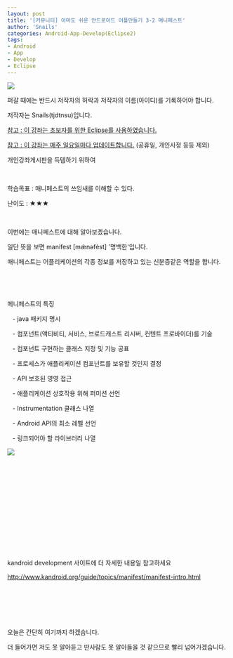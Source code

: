 ```yaml
---
layout: post
title: '[커뮤니티] 아마도 쉬운 안드로이드 어플만들기 3-2 매니페스트'
author: 'Snails'
categories: Android-App-Develop(Eclipse2)
tags:
- Android
- App
- Develop
- Eclipse
---
```



<script> location.href='https://cafe.naver.com/develoid/262947' ; </script>

<p><img src="https://dthumb-phinf.pstatic.net/?src=%22http%3A%2F%2Fpostfiles3.naver.net%2F20130523_178%2Ftjdtnsu_1369283538974akCh1_JPEG%2Fand.jpg%3Ftype%3Dw2%22&amp;type=cafe_wa740"></p>
<p>퍼갈 때에는 반드시 저작자의 허락과 저작자의 이름(아이디)를 기록하어야 합니다.</p>
<p>저작자는 Snails(tjdtnsu)입니다.</p>
<p><u>참고 : 이 강좌는 초보자를 위한 Eclipse를 사용하였습니다.</u></p>
<p><u>참고 : 이 강좌는 매주 일요일마다 업데이트합니다.</u> (공휴일, 개인사정 등등 제외)</p>
<p>개인강좌게시판을 득템하기 위하여&nbsp;</p>
<p>&nbsp;<u>﻿</u></p>
<p>학습목표 :&nbsp;매니페스트의 쓰임새를 이해할 수 있다.</p>
<p>난이도 : ★★★</p>
<p>&nbsp;</p>
<p>이번에는 매니페스트에 대해 알아보겠습니다.</p>
<p>일단 뜻을 보면 manifest [mǽnəfèst] '명백한'입니다.</p>
<p>매니페스트는 어플리케이션의 각종 정보를 저장하고 있는 신분증같은 역할을 합니다.</p>
<p>﻿﻿﻿</p>
<p>﻿﻿﻿</p>
<p>﻿﻿﻿메니페스트의 특징</p>
<p>﻿﻿﻿&nbsp;&nbsp; - java 패키지 명시</p>
<p>﻿﻿﻿&nbsp;&nbsp; - 컴포넌트(액티비티, 서비스, 브로드캐스트 리시버, 컨텐트 프로바이더)를 기술</p>
<p>﻿﻿﻿&nbsp;&nbsp; - 컴포넌트 구현하는 클래스 지정 및 기능 공표</p>
<p>﻿﻿﻿&nbsp;&nbsp; - 프로세스가 애플리케이션 컴포넌트를 보유할 것인지 결정</p>
<p>﻿﻿﻿&nbsp;&nbsp; - API 보호된 영영 접근</p>
<p>﻿﻿﻿&nbsp;&nbsp; - 애플리케이션 상호작용 위해 퍼미션 선언</p>
<p>﻿﻿﻿&nbsp;&nbsp; - Instrumentation 클래스 나열</p>
<p>﻿﻿﻿&nbsp;&nbsp; - Android API의 최소 레벨 선언</p>
<p>﻿﻿﻿&nbsp;&nbsp; - 링크되어야 할 라이브러리 나열</p>
<p><img src="https://dthumb-phinf.pstatic.net/?src=%22http%3A%2F%2Fblogfiles.naver.net%2F20130616_275%2Ftjdtnsu_1371389622212DB0bH_PNG%2F%25C1%25A6%25B8%25F1_%25BE%25F8%25C0%25BD.png%22&amp;type=cafe_wa740">﻿﻿﻿</p>
<p>﻿﻿﻿﻿﻿</p>
<p>﻿</p>
<p>﻿</p>
<p>﻿</p>
<p>﻿</p>
<p>﻿﻿﻿</p>
<p>﻿</p>
<p>﻿kandroid development 사이트에 더 자세한 내용일 참고하세요﻿﻿</p>
<p><a href="http://www.kandroid.org/guide/topics/manifest/manifest-intro.html">http://www.kandroid.org/guide/topics/manifest/manifest-intro.html</a>﻿</p>
<p>﻿﻿﻿﻿﻿</p>
<p>﻿</p>
<p>﻿﻿﻿﻿</p>
<p>﻿﻿﻿오늘은 간단히 여기까지 하겠습니다.</p>
<p>﻿﻿﻿더 들어가면 저도 못 알아듣고 딴사람도 못 알아들을 것 같으므로 빨리 넘어가겠습니다.</p>
<p>﻿﻿﻿</p>
<p>﻿﻿﻿</p>
<p>﻿﻿﻿</p>
<p>﻿﻿﻿</p>
<p>&nbsp;</p>
<p>&nbsp;</p>
<p></p>
<p>&nbsp;</p>
<p></p>
